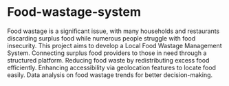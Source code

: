 # Food-wastage-system
Food wastage is a significant issue, with many households and restaurants discarding surplus food while numerous people struggle with food insecurity. This project aims to develop a Local Food Wastage Management System.
Connecting surplus food providers to those in need through a structured platform.
Reducing food waste by redistributing excess food efficiently.
Enhancing accessibility via geolocation features to locate food easily.
Data analysis on food wastage trends for better decision-making.
